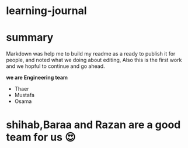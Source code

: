 # learning-journal
# summary
Markdown was help me to build my readme as a ready to publish it for people, and noted what we doing about editing,
Also this is the first work and we hopful to continue and go ahead.

**we are Engineering team**
- Thaer
- Mustafa
- Osama
# shihab,Baraa and Razan are a good team for us :heart_eyes:
